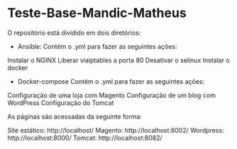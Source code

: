 # Teste-Base-Mandic-Matheus

O repositório está dividido em dois diretórios:

- Ansible:
 Contém o .yml para fazer as seguintes ações:
 
 Instalar o NGINX
 Liberar viaiptables a porta 80
 Desativar o selinux
 Instalar o docker
 
 - Docker-compose
  Contém o .yml para fazer as seguintes ações:
  
 Configuração de uma loja com Magento
 Configuração de um blog com WordPress
 Configuração do Tomcat

As páginas são acessadas da seguinte forma:

Site estático: http://localhost/
Magento: http://localhost:8002/
Wordpress: http://localhost:8000/
Tomcat: http://localhost:8082/
